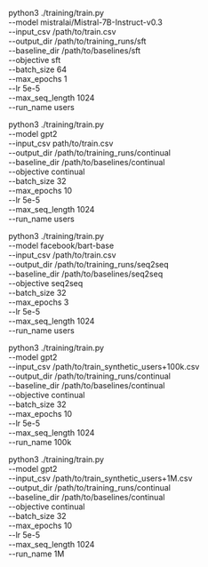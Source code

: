 python3 ./training/train.py \
--model mistralai/Mistral-7B-Instruct-v0.3 \
--input_csv /path/to/train.csv \
--output_dir /path/to/training_runs/sft \
--baseline_dir /path/to/baselines/sft \
--objective sft \
--batch_size 64 \
--max_epochs 1 \
--lr 5e-5 \
--max_seq_length 1024 \
--run_name users

python3 ./training/train.py \
--model gpt2 \
--input_csv path/to/train.csv \
--output_dir /path/to/training_runs/continual \
--baseline_dir /path/to/baselines/continual \
--objective continual \
--batch_size 32 \
--max_epochs 10 \
--lr 5e-5 \
--max_seq_length 1024 \
--run_name users

python3 ./training/train.py \
--model facebook/bart-base \
--input_csv /path/to/train.csv \
--output_dir /path/to/training_runs/seq2seq \
--baseline_dir /path/to/baselines/seq2seq \
--objective seq2seq \
--batch_size 32 \
--max_epochs 3 \
--lr 5e-5 \
--max_seq_length 1024 \
--run_name users


python3 ./training/train.py \
--model gpt2 \
--input_csv /path/to/train_synthetic_users+100k.csv \
--output_dir /path/to/training_runs/continual \
--baseline_dir /path/to/baselines/continual \
--objective continual \
--batch_size 32 \
--max_epochs 10 \
--lr 5e-5 \
--max_seq_length 1024 \
--run_name 100k


python3 ./training/train.py \
--model gpt2 \
--input_csv /path/to/train_synthetic_users+1M.csv \
--output_dir /path/to/training_runs/continual \
--baseline_dir /path/to/baselines/continual \
--objective continual \
--batch_size 32 \
--max_epochs 10 \
--lr 5e-5 \
--max_seq_length 1024 \
--run_name 1M